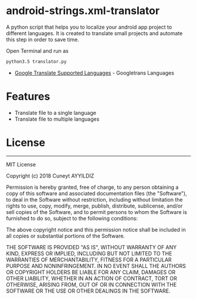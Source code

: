 # android-strings.xml-translator
A python script that helps you to localize your android app project to different languages. It is created to translate small projects and automate this step in order to save time. 

Open Terminal and run as
```sh
python3.5 translator.py
```
* [Google Translate Supported Languages](http://py-googletrans.readthedocs.io/en/latest/#googletrans-languages) - Googletrans Languages

# Features
- Translate file to a single language
- Translate file to multiple languages


# License
----
MIT License

Copyright (c) 2018 Cuneyt AYYILDIZ

Permission is hereby granted, free of charge, to any person obtaining a copy of this software and associated documentation files (the "Software"), to deal in the Software without restriction, including without limitation the rights to use, copy, modify, merge, publish, distribute, sublicense, and/or sell copies of the Software, and to permit persons to whom the Software is furnished to do so, subject to the following conditions:

The above copyright notice and this permission notice shall be included in all copies or substantial portions of the Software.

THE SOFTWARE IS PROVIDED "AS IS", WITHOUT WARRANTY OF ANY KIND, EXPRESS OR IMPLIED, INCLUDING BUT NOT LIMITED TO THE WARRANTIES OF MERCHANTABILITY, FITNESS FOR A PARTICULAR PURPOSE AND NONINFRINGEMENT. IN NO EVENT SHALL THE AUTHORS OR COPYRIGHT HOLDERS BE LIABLE FOR ANY CLAIM, DAMAGES OR OTHER LIABILITY, WHETHER IN AN ACTION OF CONTRACT, TORT OR OTHERWISE, ARISING FROM, OUT OF OR IN CONNECTION WITH THE SOFTWARE OR THE USE OR OTHER DEALINGS IN THE SOFTWARE.
